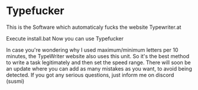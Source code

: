 # Typefucker
This is the Software which automaticaly fucks the website Typewriter.at

Execute install.bat
Now you can use Typefucker

In case you're wondering why I used maximum/minimum letters per 10 minutes, the TypeWriter website also uses this unit. So it's the best method to write a task legitimately and then set the speed range.
There will soon be an update where you can add as many mistakes as you want, to avoid being detected. If you got any serious questions, just inform me on discord (susmi)

